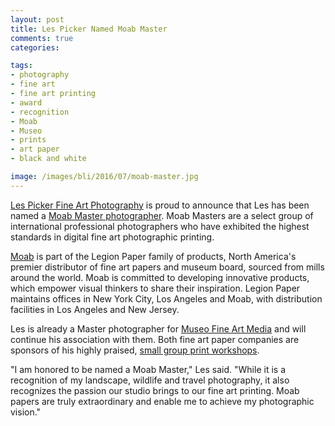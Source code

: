 ```yaml
---
layout: post
title: Les Picker Named Moab Master
comments: true
categories:

tags:
- photography
- fine art
- fine art printing
- award
- recognition
- Moab
- Museo
- prints
- art paper
- black and white

image: /images/bli/2016/07/moab-master.jpg
---
```


[Les Picker Fine Art Photography](http://lesterpickerphoto.com) is proud to announce that Les has been named a [Moab Master photographer](http://moabpaper.com/moab-masters/). Moab Masters are a select group of international professional photographers who have exhibited the highest standards in digital fine art photographic printing. 

<!--more-->

[Moab](http://moabpaper.com/) is part of the Legion Paper family of products, North America's premier distributor of fine art papers and museum board, sourced from mills around the world. Moab is committed to developing innovative products, which empower visual thinkers to share their inspiration. Legion Paper maintains offices in New York City, Los Angeles and Moab, with distribution facilities in Los Angeles and New Jersey. 

Les is already a Master photographer for [Museo Fine Art Media](http://www.museofineart.com/) and will continue his association with them. Both fine art paper companies are sponsors of his highly praised, [small group print workshops](http://www.lesterpickerphoto.com/workshops/upcoming-workshops.html#printing). 

"I am honored to be named a Moab Master," Les said. "While it is a recognition of my landscape, wildlife and travel photography, it also recognizes the passion our studio brings to our fine art printing. Moab papers are truly extraordinary and enable me to achieve my photographic vision." 



 